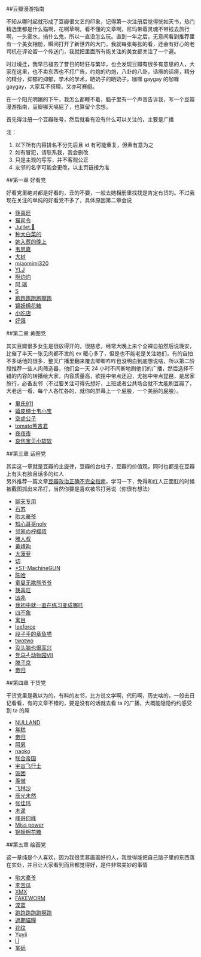 ##豆瓣漫游指南

不知从哪时起就形成了豆瓣很文艺的印象，记得第一次注册后觉得恍如天书，热门精选里都是什么猫啊，花啊草啊，看不懂的文章啊，尼玛带着灵魂不带钱去旅行啊，一头雾水，搞什么鬼，所以一直没怎么玩。直到一年之后，无意间看到推荐里有一个美女相册，瞬间打开了新世界的大门，我就每张每张的看，还会有好心的老司机在评论留一个传送门，我就把里面所有能关注的美女都关注了一个遍。

时过境迁，我早已褪去了昔日的轻狂与繁华，也会发现豆瓣有很多有意思的人，大家在这里，也不卖东西也不打广告，约炮的约炮，八卦的八卦，话痨的话痨，精分的精分，抑郁的抑郁，学术的学术，晒奶子的晒奶子，咖喱 gaygay 的咖喱 gaygay，大家互不搭理，又亦可赛艇。

在一个阳光明媚的下午，我怎么都睡不着，脑子里有一个声音告诉我，写一个豆瓣漫游指南，豆瓣哪天嗝屁了，也算留个念想。

首先得注册一个豆瓣账号，然后就看有没有什么可以关注的，主要是广播

注：

1. 以下所有内容排名不分先后且 id 有可能重复，但素有意为之
2. 如有冒犯，请联系我，我会删改
3. 只是主观的写写，并不客观公正
4. 友邻的名字可能会更改，以主页链接为准

##第一章 好看党

好看党里绝对都是好看的，丑的不要，一般去她相册里找找是肯定有货的。不过我现在关注的单纯的好看党不多了，具体原因第二章会说

- [筷喜旺](https://www.douban.com/people/amoyi04/)
- [猫司令](https://www.douban.com/people/Queenie.Emika/)
- [Juillet.🌳](https://www.douban.com/people/vip_fiona/)
- [种大白菜的](https://www.douban.com/people/tsaochen/)
- [她入葬的晚上](https://www.douban.com/people/tiffanyscode/)
- [韦思嘉](https://www.douban.com/people/scarlettwei/)
- [大树](https://www.douban.com/people/fandashu/)
- [miaomimi320](https://www.douban.com/people/iloverock/)
- [YLJ](https://www.douban.com/people/irene_jun/)
- [啊灼灼](https://www.douban.com/people/62054075/)
- [阿 璃](https://www.douban.com/people/Swindler/)
- [S](https://www.douban.com/people/150918974/)
- [跑跑跑跑跑啊跑](https://www.douban.com/people/Raininginging/)
- [锦妖棉花糖](https://www.douban.com/people/vanessa07/)
- [小吃店](https://www.douban.com/people/ruye01/)
- [好饿](https://www.douban.com/people/catherinehman/)

##第二章 黄图党

其实豆瓣很多女生是很放得开的，很慈悲，经常大晚上来个全裸自拍然后说晚安，比催了半天一张见肉都不发的 ex 暖心多了，但是也不能老是关注她们，有的自拍不多话他妈很多，整天广播里翻来覆去唧唧咋咋也没明白到底想说啥，所以第二阶段推荐一些人肉筛选器，他们会一天 24 小时不间断地刷他们的广播，然后选择不错的内容的转播给大家，内容质量高，欲拒中带点还迎，尤抱中带点琵琶，是居家旅行，必备友邻（不过要关注可得先想好，上班或者公共场合就不太能刷豆瓣了，大老远一看，每个人各忙各的，就你的屏幕上一个屁股，一个美丽的屁股）。

- [里氏911](https://www.douban.com/people/68449721/)
- [嬉皮绅士韦小宝](https://www.douban.com/people/91886435/)
- [空虚公子](https://www.douban.com/people/70027321/)
- [tomato熊吉君](https://www.douban.com/people/75704335/)
- [夜夜夜](https://www.douban.com/people/yeyeyeyyy/)
- [哀伤宝贝小软软](https://www.douban.com/people/bbmash/)

##第三章 话痨党

其实这一章就是豆瓣的主旋律，豆瓣的台柱子，豆瓣的价值观，同时也都是在豆瓣上有头有脸且话多的红人</br>
另外推荐一篇文章[豆瓣政治正确不完全指南](https://www.douban.com/note/246007121/)，学习一下，免得和红人正面肛的时候被截图抓出来吊打，当然你要是喜欢被吊打另说（你很有想法）

- [聊天专用](https://www.douban.com/people/NuclearEngineer/)
- [石苏](https://www.douban.com/people/79049984/)
- [哟大豪爷](https://www.douban.com/people/51665133/)
- [知心哥哥noly](https://www.douban.com/people/sicker/)
- [邻家の柠檬叔](https://www.douban.com/people/lemonhall2016/)
- [雅人叔](https://www.douban.com/people/69521462/)
- [黄靖昀](https://www.douban.com/people/huangjingyun/)
- [大菠萝](https://www.douban.com/people/bai_amour/)
- [切](https://www.douban.com/people/71017473/)
- [*ST-MachineGUN](https://www.douban.com/people/MachineGun/)
- [陈哈](https://www.douban.com/people/weiwu/)
- [童叟无欺熊爷爷](https://www.douban.com/people/pandacry/)
- [筷喜旺](https://www.douban.com/people/amoyi04/)
- [凶兆](https://www.douban.com/people/28336099/)
- [我初中就一直在练习变成哪吒](https://www.douban.com/people/TVB/)
- [四不象](https://www.douban.com/people/tabris17/)
- [寓目](https://www.douban.com/people/46037668/)
- [leeforce](https://www.douban.com/people/leeforce/)
- [段子手的章鱼喵](https://www.douban.com/people/emptymalei/)
- [twotwo](https://www.douban.com/people/GuanRenWoYao/)
- [没头脑也很高兴](https://www.douban.com/people/aiwupian/)
- [党马╃动物园Ⅶ](https://www.douban.com/people/ChinaHot/)
- [滕子京](https://www.douban.com/people/fengs/)
- [帝归](https://www.douban.com/people/unionz/)

##第四章 干货党

干货党里是我以为的，有料的友邻，比方说文学啊，代码啊，历史啥的，一般去日记看看，有的文章不错的，要是没有的话就去看 ta 的广播，大概能隐隐约约感受到 ta 的屌

- [NULLAND](https://www.douban.com/people/nulland/)
- [年糕](https://www.douban.com/people/heatherheather/)
- [帝归](https://www.douban.com/people/unionz/)
- [阿男](https://www.douban.com/people/weinanli/)
- [naoko](https://www.douban.com/people/naokouc/)
- [联合帝国](https://www.douban.com/people/claymoreteresa/)
- [宇宙飞行士](https://www.douban.com/people/freecat1992/)
- [饭团](https://www.douban.com/people/fanzeyi/)
- [羡辙](https://www.douban.com/people/ovilia1024/)
- [飞林沙](https://www.douban.com/people/lovekym/)
- [辰光未然](https://www.douban.com/people/monday/)
- [张佳玮](https://www.douban.com/people/zhangjiawei/)
- [木遥](https://www.douban.com/people/farmostwood/)
- [峰哥何峰](https://www.douban.com/people/dianmingshijian/)
- [Miss power](https://www.douban.com/people/4553925/)
- [锦妖棉花糖](https://www.douban.com/people/vanessa07/)

##第五章 绘画党

这一章纯是个人喜欢，因为我很羡慕画画好的人，我觉得能把自己脑子里的东西落在实处，并且让大家看到而且都觉得好，是件非常美妙的事情

- [哟大豪爷](https://www.douban.com/people/51665133/)
- [李苦瓜](https://www.douban.com/people/44179125/)
- [XMX](https://www.douban.com/people/mushoom-god/)
- [FAKEWORM](https://www.douban.com/people/weakform/)
- [深蓝](https://www.douban.com/people/bluezjj/)
- [跑跑跑跑跑啊跑](https://www.douban.com/people/Raininginging/)
- [過期貓糧](https://www.douban.com/people/catfoodcan/)
- [花纹](https://www.douban.com/people/alien_/)
- [Yuyii](https://www.douban.com/people/YUYII/)
- [l ǐ](https://www.douban.com/people/lff121/)
- [芈砾](https://www.douban.com/people/43619507/)
